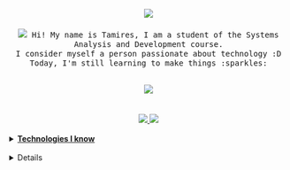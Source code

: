 <p align="center">
  <img src="https://user-images.githubusercontent.com/5679180/79618120-0daffb80-80be-11ea-819e-d2b0fa904d07.gif" width="27px">
  <br><br>
  <samp>
    <img src="https://media.giphy.com/media/hvRJCLFzcasrR4ia7z/giphy.gif" width="18"> Hi! My name is Tamires, I am a student of the Systems Analysis and Development course.
    <br>I consider myself a person passionate about technology :D
    <br>Today, I'm still learning to make things :sparkles:<br><br>
  </samp>
</p>

<div align="center">
  <![ Digitando SVG ](https://readme-typing-svg.herokuapp.com?color=%FFFF85ff&size=18&duration=6000¢er=true&vCenter=true&width=600&lines=Be+Welcome+%3C3)>
</div>

<div align="center">
  <img width="398" src="https://media.tenor.com/1cbzhT0TKTMAAAAd/cat-asleep.gif">
</div>
  </br>

  <br>
<div align="center">
<a href="https://github.com/tamiresxavier">
  <img height="160em" src="https://github-readme-stats-eight-theta.vercel.app/api?username=tamiresxavier&show_icons=true&theme=dark&include_all_commits=true&count_private=true"/>
  <img height="160em" src="https://github-readme-stats-eight-theta.vercel.app/api/top-langs/?username=tamiresxavier&layout=compact&langs_count=8&theme=dark"/>
</div>
  </br>

<details>
  <summary><b>Technologies I know</b></summary>
    <br>
  <img align="center" height="35" width="35" src="https://raw.githubusercontent.com/devicons/devicon/master/icons/python/python-original.svg">
  <img align="center" height="35" width="35"src="https://icongr.am/devicon/java-original.svg?">
  <img align="center" height="35" width="35" src="https://raw.githubusercontent.com/devicons/devicon/master/icons/javascript/javascript-plain.svg">
  <img align="center" height="35" width="35" src="https://raw.githubusercontent.com/devicons/devicon/master/icons/html5/html5-original.svg">
  <img align="center" height="35" width="35" src="https://raw.githubusercontent.com/devicons/devicon/master/icons/css3/css3-original.svg">
  <img align="center" height="35" width="35" src="https://raw.githubusercontent.com/devicons/devicon/master/icons/spring/spring-original.svg">
  <img align="center" height="35" width="35" src="https://raw.githubusercontent.com/devicons/devicon/master/icons/bootstrap/bootstrap-plain-wordmark.svg">
  <img align="center" height="35" width="35" src="https://raw.githubusercontent.com/devicons/devicon/master/icons/nodejs/nodejs-original-wordmark.svg">
  <img align="center" height="35" width="35" src="https://raw.githubusercontent.com/devicons/devicon/master/icons/react/react-original.svg">
  <img align="center" height="35" width="35" src="https://www.vectorlogo.zone/logos/getpostman/getpostman-icon.svg">
  <img align="center" height="35" width="35" src="https://icongr.am/devicon/mysql-original-wordmark.svg?size=128&color=currentColor">
  <img align="center" height="35" width="35" src="https://raw.githubusercontent.com/devicons/devicon/master/icons/postgresql/postgresql-original.svg">
  <img align="center" height="35" width="35" src="https://raw.githubusercontent.com/devicons/devicon/master/icons/dart/dart-original.svg">
  <img align="center" height="35" width="35" src="https://raw.githubusercontent.com/devicons/devicon/master/icons/flutter/flutter-original.svg">
</details>  

  <br>
<details>
  <summary><b>Connect with me</b></summary>
    <br>
  <a href = "mailto:tx977459@gmail.com"><img src="https://img.shields.io/badge/-Gmail-%23333?style=for-the-badge&logo=gmail&logoColor=white" target="_blank"></a>
  <a href="https://www.linkedin.com/in/tamiresx/" target="_blank"><img 
  src="https://img.shields.io/badge/-LinkedIn-%230077B5?style=for-the-badge&logo=linkedin&logoColor=white"target="_blank"></a> 
  <a href="https://www.instagram.com/tamiresx/"target="_blank"><img 
  src="https://img.shields.io/badge/-Instagram-%23E4405F?style=for-the-badge&logo=instagram&logoColor=white"target="_blank"></a> 
</details> 

